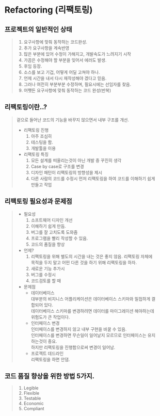 # Refactoring (리팩토링)

## 프로젝트의 일반적인 상태
> 1. 요구사항에 맞춰 동작하는 코드완성.  
> 2. 추가 요구사항을 계속반영
> 3. 많은 부분에 있어 수정이 가해지고, 개발속도가 느려지기 시작  
> 4. 가끔은 수정해야 할 부분을 잊어서 에러도 발생.  
> 5. 후임 등장.  
> 6. 소스를 보고 기겁, 어떻게 어딜 고쳐야 하나.  
> 7. 언제 시간을 내서 다시 재작성해야 겠다고 믿음.  
> 8. 그러나 여전히 부분부분 수정하며, 필요시에는 선임자를 찾음.  
> 9. 어쨋든 요구사항에 맞춰 동작하는 코드 완성(반복)

## 리팩토링이란..?
> 겉으로 들어난 코드의 기능을 바꾸지 않으면서 내부 구조를 개선.  
> - 리팩토링 진행  
>   1. 아주 조심히
>   2. 테스팅을 함.
>   3. 개발툴을 이용
> - 리팩토링 특징  
>   1. 모든 설계를 떠올리는것이 아닌 개발 중 꾸진히 생각  
>   2. Case by case로 구조를 변경  
>   3. 디자인 패턴이 리팩토링의 방향성을 제시  
>   4. 다른 사람의 코드를 수정시 먼저 리팩토링을 하여 코드를 이해하기 쉽게 만들고 작업  

## 리팩토링 필요성과 문제점
> - 필요성  
>   1. 소프트웨어 디자인 개선
>   2. 이해하기 쉽게 만듬.  
>   3. 버그를 잘 고치도록 도와줌  
>   4. 프로그램을 빨리 작성할 수 있음.  
>   5. 코드의 품질을 향상
> - 언제?
>   1. 리팩토링을 위해 별도의 시간을 내는 것은 좋지 않음. 리팩토링 자체에 목적을 두지 말고 어떤 다른 것을 하기 위해 리팩토링을 하자.
>   2. 새로운 기능 추가시 
>   3. 버그를 수정시 
>   4. 코드검토를 할 때
> - 문제점
>   - 데이터베이스  
>       대부분의 비지니스 어플리케이션은 데이터베이스 스키마와 밀접하게 결합되어 있다.  
>       데이터베이스 스키마를 변경하려면 데이터를 마이그레이션 해야하는데 위험도가 큰 작업이다.
>   - 인터페이스 변경  
>       인터페이스를 변경하지 않고 내부 구현을 바꿀 수 있음.  
>       인터페이스를 변경하면 무슨일이 일어날지 모르므로 인터페이스는 유지하는것이 중요.  
>       하지만 리팩토링을 진행함으로써 변경이 일어남.  
>   - 프로젝트 데드라인  
>       리팩토링을 하면 안댐.

## 코드 품질 향상을 위한 방법 5가지.
> 1. Legible  
> 2. Flexible  
> 3. Testable  
> 4. Economic  
> 5. Compliant  